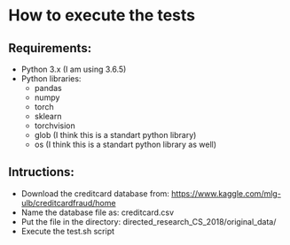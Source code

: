 # How to execute the tests

## Requirements:
- Python 3.x (I am using 3.6.5)
- Python libraries:
    - pandas
    - numpy
    - torch
    - sklearn
    - torchvision
    - glob (I think this is a standart python library)
    - os (I think this is a standart python library as well)

## Intructions:
- Download the creditcard database from: https://www.kaggle.com/mlg-ulb/creditcardfraud/home
- Name the database file as: creditcard.csv
- Put the file in the directory: directed_research_CS_2018/original_data/
- Execute the test.sh script